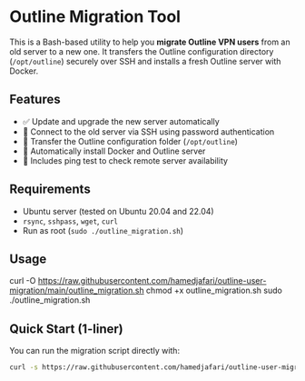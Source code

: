 # Outline Migration Tool

This is a Bash-based utility to help you **migrate Outline VPN users** from an old server to a new one. It transfers the Outline configuration directory (`/opt/outline`) securely over SSH and installs a fresh Outline server with Docker.

## Features

- ✅ Update and upgrade the new server automatically
- 🔐 Connect to the old server via SSH using password authentication
- 📂 Transfer the Outline configuration folder (`/opt/outline`)
- 🐳 Automatically install Docker and Outline server
- 📶 Includes ping test to check remote server availability

## Requirements

- Ubuntu server (tested on Ubuntu 20.04 and 22.04)
- `rsync`, `sshpass`, `wget`, `curl`
- Run as root (`sudo ./outline_migration.sh`)

## Usage

curl -O https://raw.githubusercontent.com/hamedjafari/outline-user-migration/main/outline_migration.sh
chmod +x outline_migration.sh
sudo ./outline_migration.sh


## Quick Start (1-liner)

You can run the migration script directly with:

```bash
curl -s https://raw.githubusercontent.com/hamedjafari/outline-user-migration/main/outline_migration.sh | sudo bash
